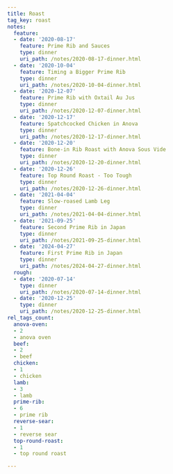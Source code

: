 ```yaml
---
title: Roast
tag_key: roast
notes:
  feature:
  - date: '2020-08-17'
    feature: Prime Rib and Sauces
    type: dinner
    uri_path: /notes/2020-08-17-dinner.html
  - date: '2020-10-04'
    feature: Timing a Bigger Prime Rib
    type: dinner
    uri_path: /notes/2020-10-04-dinner.html
  - date: '2020-12-07'
    feature: Prime Rib with Oxtail Au Jus
    type: dinner
    uri_path: /notes/2020-12-07-dinner.html
  - date: '2020-12-17'
    feature: Spatchcocked Chicken in Anova
    type: dinner
    uri_path: /notes/2020-12-17-dinner.html
  - date: '2020-12-20'
    feature: Bone-in Rib Roast with Anova Sous Vide
    type: dinner
    uri_path: /notes/2020-12-20-dinner.html
  - date: '2020-12-26'
    feature: Top Round Roast - Too Tough
    type: dinner
    uri_path: /notes/2020-12-26-dinner.html
  - date: '2021-04-04'
    feature: Slow-roased Lamb Leg
    type: dinner
    uri_path: /notes/2021-04-04-dinner.html
  - date: '2021-09-25'
    feature: Second Prime Rib in Japan
    type: dinner
    uri_path: /notes/2021-09-25-dinner.html
  - date: '2024-04-27'
    feature: First Prime Rib in Japan
    type: dinner
    uri_path: /notes/2024-04-27-dinner.html
  rough:
  - date: '2020-07-14'
    type: dinner
    uri_path: /notes/2020-07-14-dinner.html
  - date: '2020-12-25'
    type: dinner
    uri_path: /notes/2020-12-25-dinner.html
rel_tags_count:
  anova-oven:
  - 2
  - anova oven
  beef:
  - 2
  - beef
  chicken:
  - 1
  - chicken
  lamb:
  - 3
  - lamb
  prime-rib:
  - 6
  - prime rib
  reverse-sear:
  - 1
  - reverse sear
  top-round-roast:
  - 1
  - top round roast

---
```


